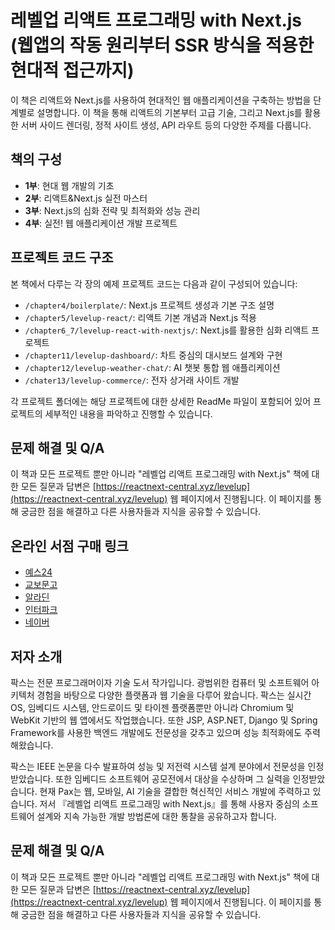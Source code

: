 # 레벨업 리액트 프로그래밍 with Next.js (웹앱의 작동 원리부터 SSR 방식을 적용한 현대적 접근까지)

이 책은 리액트와 Next.js를 사용하여 현대적인 웹 애플리케이션을 구축하는 방법을 단계별로 설명합니다. 이 책을 통해 리액트의 기본부터 고급 기술, 그리고 Next.js를 활용한 서버 사이드 렌더링, 정적 사이트 생성, API 라우트 등의 다양한 주제를 다룹니다.

## 책의 구성

- **1부**: 현대 웹 개발의 기초
- **2부**: 리액트&Next.js 실전 마스터
- **3부**: Next.js의 심화 전략 및 최적화와 성능 관리
- **4부**: 실전! 웹 애플리케이션 개발 프로젝트

## 프로젝트 코드 구조

본 책에서 다루는 각 장의 예제 프로젝트 코드는 다음과 같이 구성되어 있습니다:

- `/chapter4/boilerplate/`: Next.js 프로젝트 생성과 기본 구조 설명
- `/chapter5/levelup-react/`: 리액트 기본 개념과 Next.js 적용
- `/chapter6_7/levelup-react-with-nextjs/`: Next.js를 활용한 심화 리액트 프로젝트
- `/chapter11/levelup-dashboard/`: 차트 중심의 대시보드 설계와 구현
- `/chapter12/levelup-weather-chat/`: AI 챗봇 통합 웹 애플리케이션
- `/chater13/levelup-commerce/`: 전자 상거래 사이트 개발

각 프로젝트 폴더에는 해당 프로젝트에 대한 상세한 ReadMe 파일이 포함되어 있어 프로젝트의 세부적인 내용을 파악하고 진행할 수 있습니다.

## 문제 해결 및 Q/A
이 책과 모든 프로젝트 뿐만 아니라 "레벨업 리액트 프로그래밍 with Next.js" 책에 대한 모든 질문과 답변은 [https://reactnext-central.xyz/levelup](https://reactnext-central.xyz/levelup) 웹 페이지에서 진행됩니다. 이 페이지를 통해 궁금한 점을 해결하고 다른 사용자들과 지식을 공유할 수 있습니다.

## 온라인 서점 구매 링크

- [예스24](https://www.yes24.com/Product/Goods/126689601)
- [교보문고](https://product.kyobobook.co.kr/detail/S000213362009)
- [알라딘](https://www.aladin.co.kr/shop/wproduct.aspx?ISBN=K922931869&start=pnaver_02)
- [인터파크](http://inpk.kr/s0gB)
- [네이버](https://search.shopping.naver.com/book/catalog/47914364633?query=next.js&NaPm=ct%3Dlwq2046o%7Cci%3Dd710a4ca10abfaf597b712254a8ae6a27424ba6b%7Ctr%3Dboksl%7Csn%3D95694%7Chk%3D0fdbb5df1d190857a7cf4027e212c1b90a7b7d43)

## 저자 소개

팍스는 전문 프로그래머이자 기술 도서 작가입니다. 광범위한 컴퓨터 및 소프트웨어 아키텍처 경험을 바탕으로 다양한 플랫폼과 웹 기술을 다루어 왔습니다. 팍스는 실시간 OS, 임베디드 시스템, 안드로이드 및 타이젠 플랫폼뿐만 아니라 Chromium 및 WebKit 기반의 웹 앱에서도 작업했습니다. 또한 JSP, ASP.NET, Django 및 Spring Framework를 사용한 백엔드 개발에도 전문성을 갖추고 있으며 성능 최적화에도 주력해왔습니다.

팍스는 IEEE 논문을 다수 발표하여 성능 및 저전력 시스템 설계 분야에서 전문성을 인정받았습니다. 또한 임베디드 소프트웨어 공모전에서 대상을 수상하며 그 실력을 인정받았습니다. 현재 Pax는 웹, 모바일, AI 기술을 결합한 혁신적인 서비스 개발에 주력하고 있습니다. 저서 『레벨업 리액트 프로그래밍 with Next.js』를 통해 사용자 중심의 소프트웨어 설계와 지속 가능한 개발 방법론에 대한 통찰을 공유하고자 합니다.


## 문제 해결 및 Q/A
이 책과 모든 프로젝트 뿐만 아니라 "레벨업 리액트 프로그래밍 with Next.js" 책에 대한 모든 질문과 답변은 [https://reactnext-central.xyz/levelup](https://reactnext-central.xyz/levelup) 웹 페이지에서 진행됩니다. 이 페이지를 통해 궁금한 점을 해결하고 다른 사용자들과 지식을 공유할 수 있습니다.

